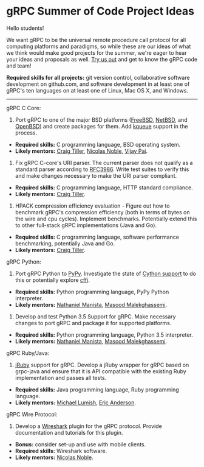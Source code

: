 # gRPC Summer of Code Project Ideas

Hello students!

We want gRPC to be the universal remote procedure call protocol for all
computing platforms and paradigms, so while these are our ideas of what we
think would make good projects for the summer, we're eager to hear your ideas
and proposals as well.
[Try us out](https://github.com/grpc/grpc/blob/master/CONTRIBUTING.md) and get
to know the gRPC code and team!

**Required skills for all projects:** git version control, collaborative
software development on github.com, and software development in at least one
of gRPC's ten languages on at least one of Linux, Mac OS X, and Windows.

-------------------------------------

gRPC C Core:

1. Port gRPC to  one of the major BSD platforms ([FreeBSD](https://freebsd.org), [NetBSD](https://netbsd.org), and [OpenBSD](https://openbsd.org)) and create packages for them. Add [kqueue](https://www.freebsd.org/cgi/man.cgi?query=kqueue) support in the process.
 * **Required skills:** C programming language, BSD operating system.
 * **Likely mentors:** [Craig Tiller](https://github.com/ctiller),
 [Nicolas Noble](https://github.com/nicolasnoble),
 [Vijay Pai](https://github.com/vjpai).
1. Fix gRPC C-core's URI parser. The current parser does not qualify as a standard parser according to [RFC3986]( https://tools.ietf.org/html/rfc3986). Write test suites to verify this and make changes necessary to make the URI parser compliant.
 * **Required skills:** C programming language, HTTP standard compliance.
 * **Likely mentors:** [Craig Tiller](https://github.com/ctiller).
1. HPACK compression efficiency evaluation - Figure out how to benchmark gRPC's compression efficiency (both in terms of bytes on the wire and cpu cycles). Implement benchmarks. Potentially extend this to other full-stack gRPC implementations (Java and Go).
 * **Required skills:** C programming language, software performance benchmarking, potentially Java and Go.
 * **Likely mentors:** [Craig Tiller](https://github.com/ctiller).


gRPC Python:

1. Port gRPC Python to [PyPy](http://pypy.org). Investigate the state of [Cython support](http://docs.cython.org/src/userguide/pypy.html) to do this or potentially explore [cffi](https://cffi.readthedocs.org/en/latest/).
 * **Required skills:** Python programming language, PyPy Python interpreter.
 * **Likely mentors:** [Nathaniel Manista](https://github.com/nathanielmanistaatgoogle), [Masood Malekghassemi](https://github.com/soltanmm).
1. Develop and test Python 3.5 Support for gRPC. Make necessary changes to port gRPC and package it for supported platforms.
 * **Required skills:** Python programming language, Python 3.5 interpreter.
 * **Likely mentors:** [Nathaniel Manista](https://github.com/nathanielmanistaatgoogle), [Masood Malekghassemi](https://github.com/soltanmm).
 
gRPC Ruby/Java:

1. [jRuby](http://jruby.org) support for gRPC. Develop a jRuby wrapper for gRPC based on grpc-java and ensure that it is API compatible with the existing Ruby implementation and passes all tests.
 * **Required skills:** Java programming language, Ruby programming language.
 * **Likely mentors:** [Michael Lumish](https://github.com/murgatroid99), [Eric Anderson](https://github.com/ejona86).


gRPC Wire Protocol:

1. Develop a [Wireshark](https://wireshark.org) plugin for the gRPC protocol. Provide documentation and tutorials for this plugin.
 * **Bonus:** consider set-up and use with mobile clients.
 * **Required skills:** Wireshark software.
 * **Likely mentors:** [Nicolas Noble](https://github.com/nicolasnoble).

